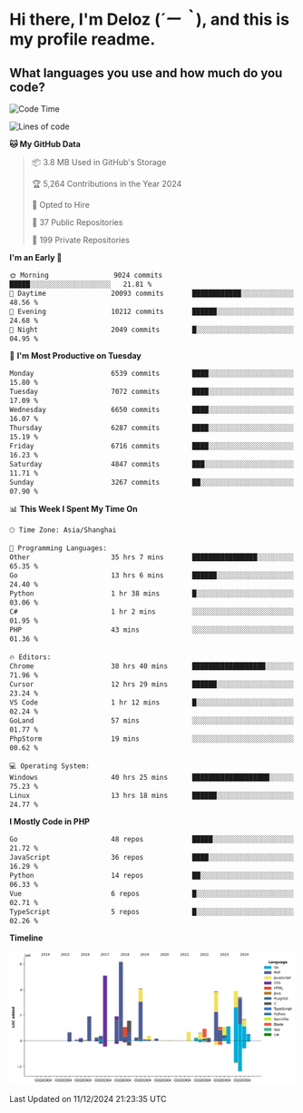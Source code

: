 # **Hi there, I'm Deloz (*´ー｀*), and this is my profile readme.**

## **What languages you use and how much do you code?**

<!--START_SECTION:waka-->
![Code Time](http://img.shields.io/badge/Code%20Time-5%2C258%20hrs%2050%20mins-blue)

![Lines of code](https://img.shields.io/badge/From%20Hello%20World%20I%27ve%20Written-43.9%20million%20lines%20of%20code-blue)

**🐱 My GitHub Data** 

> 📦 3.8 MB Used in GitHub's Storage 
 > 
> 🏆 5,264 Contributions in the Year 2024
 > 
> 💼 Opted to Hire
 > 
> 📜 37 Public Repositories 
 > 
> 🔑 199 Private Repositories 
 > 
**I'm an Early 🐤** 

```text
🌞 Morning                9024 commits        █████░░░░░░░░░░░░░░░░░░░░   21.81 % 
🌆 Daytime                20093 commits       ████████████░░░░░░░░░░░░░   48.56 % 
🌃 Evening                10212 commits       ██████░░░░░░░░░░░░░░░░░░░   24.68 % 
🌙 Night                  2049 commits        █░░░░░░░░░░░░░░░░░░░░░░░░   04.95 % 
```
📅 **I'm Most Productive on Tuesday** 

```text
Monday                   6539 commits        ████░░░░░░░░░░░░░░░░░░░░░   15.80 % 
Tuesday                  7072 commits        ████░░░░░░░░░░░░░░░░░░░░░   17.09 % 
Wednesday                6650 commits        ████░░░░░░░░░░░░░░░░░░░░░   16.07 % 
Thursday                 6287 commits        ████░░░░░░░░░░░░░░░░░░░░░   15.19 % 
Friday                   6716 commits        ████░░░░░░░░░░░░░░░░░░░░░   16.23 % 
Saturday                 4847 commits        ███░░░░░░░░░░░░░░░░░░░░░░   11.71 % 
Sunday                   3267 commits        ██░░░░░░░░░░░░░░░░░░░░░░░   07.90 % 
```


📊 **This Week I Spent My Time On** 

```text
🕑︎ Time Zone: Asia/Shanghai

💬 Programming Languages: 
Other                    35 hrs 7 mins       ████████████████░░░░░░░░░   65.35 % 
Go                       13 hrs 6 mins       ██████░░░░░░░░░░░░░░░░░░░   24.40 % 
Python                   1 hr 38 mins        █░░░░░░░░░░░░░░░░░░░░░░░░   03.06 % 
C#                       1 hr 2 mins         ░░░░░░░░░░░░░░░░░░░░░░░░░   01.95 % 
PHP                      43 mins             ░░░░░░░░░░░░░░░░░░░░░░░░░   01.36 % 

🔥 Editors: 
Chrome                   38 hrs 40 mins      ██████████████████░░░░░░░   71.96 % 
Cursor                   12 hrs 29 mins      ██████░░░░░░░░░░░░░░░░░░░   23.24 % 
VS Code                  1 hr 12 mins        █░░░░░░░░░░░░░░░░░░░░░░░░   02.24 % 
GoLand                   57 mins             ░░░░░░░░░░░░░░░░░░░░░░░░░   01.77 % 
PhpStorm                 19 mins             ░░░░░░░░░░░░░░░░░░░░░░░░░   00.62 % 

💻 Operating System: 
Windows                  40 hrs 25 mins      ███████████████████░░░░░░   75.23 % 
Linux                    13 hrs 18 mins      ██████░░░░░░░░░░░░░░░░░░░   24.77 % 
```

**I Mostly Code in PHP** 

```text
Go                       48 repos            █████░░░░░░░░░░░░░░░░░░░░   21.72 % 
JavaScript               36 repos            ████░░░░░░░░░░░░░░░░░░░░░   16.29 % 
Python                   14 repos            ██░░░░░░░░░░░░░░░░░░░░░░░   06.33 % 
Vue                      6 repos             █░░░░░░░░░░░░░░░░░░░░░░░░   02.71 % 
TypeScript               5 repos             █░░░░░░░░░░░░░░░░░░░░░░░░   02.26 % 
```



**Timeline**

![Lines of Code chart](https://raw.githubusercontent.com/deloz/deloz/main/assets/bar_graph.png)


 Last Updated on 11/12/2024 21:23:35 UTC
<!--END_SECTION:waka-->
